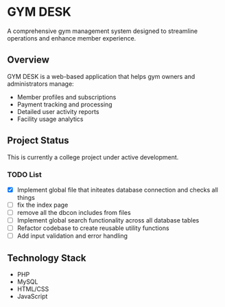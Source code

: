 # GYM DESK

A comprehensive gym management system designed to streamline operations and enhance member experience.

## Overview
GYM DESK is a web-based application that helps gym owners and administrators manage:
- Member profiles and subscriptions
- Payment tracking and processing
- Detailed user activity reports
- Facility usage analytics

## Project Status
This is currently a college project under active development.

### TODO List

- [x] Implement global file that initeates database connection and checks all things
- [ ] fix the index page 
- [ ] remove all the dbcon includes from files
- [ ] Implement global search functionality across all database tables
- [ ] Refactor codebase to create reusable utility functions
- [ ] Add input validation and error handling

## Technology Stack
- PHP
- MySQL
- HTML/CSS
- JavaScript